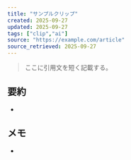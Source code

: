 ```yaml
---
title: "サンプルクリップ"
created: 2025-09-27
updated: 2025-09-27
tags: ["clip","ai"]
source: "https://example.com/article"
source_retrieved: 2025-09-27
---
```


> ここに引用文を短く記載する。

## 要約
- 

## メモ
- 

